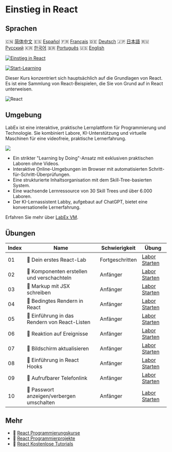 # Einstieg in React

## Sprachen

🇨🇳 [简体中文](README_zh.md) 🇪🇸 [Español](README_es.md) 🇫🇷 [Français](README_fr.md) 🇩🇪 [Deutsch](README_de.md) 🇯🇵 [日本語](README_ja.md) 🇷🇺 [Русский](README_ru.md) 🇰🇷 [한국어](README_ko.md) 🇧🇷 [Português](README_pt.md) 🇺🇸 [English](README.md) 

[![Einstieg in React](https://cover-creator.labex.io/quick-start-with-react.png?lang=de)](https://labex.io/de/courses/quick-start-with-react)

[![Start-Learning](https://img.shields.io/badge/Start-Learning-whitesmoke?style=for-the-badge)](https://labex.io/de/courses/quick-start-with-react)

Dieser Kurs konzentriert sich hauptsächlich auf die Grundlagen von React. Es ist eine Sammlung von React-Beispielen, die Sie von Grund auf in React unterweisen.

![React](https://img.shields.io/badge/React-whitesmoke?style=for-the-badge&logo=react)


## Umgebung

LabEx ist eine interaktive, praktische Lernplattform für Programmierung und Technologie. Sie kombiniert Labore, KI-Unterstützung und virtuelle Maschinen für eine videofreie, praktische Lernerfahrung.

![](https://tutorial-screenshot.getvm.io/images/vm-1725247253.png)

- Ein strikter "Learning by Doing"-Ansatz mit exklusiven praktischen Laboren ohne Videos.
- Interaktive Online-Umgebungen im Browser mit automatisierten Schritt-für-Schritt-Überprüfungen.
- Eine strukturierte Inhaltsorganisation mit dem Skill-Tree-basierten System.
- Eine wachsende Lernressource von 30 Skill Trees und über 6.000 Laboren.
- Der KI-Lernassistent Labby, aufgebaut auf ChatGPT, bietet eine konversationelle Lernerfahrung.

Erfahren Sie mehr über [LabEx VM](https://support.labex.io/using-labex/virtual-machine).

## Übungen

|   Index | Name                                          | Schwierigkeit   | Übung                                                                                                                     |
|---------|-----------------------------------------------|-----------------|---------------------------------------------------------------------------------------------------------------------------|
|      01 | 📖 Dein erstes React-Lab                      | Fortgeschritten | <a target='_blank' href='https://labex.io/de/tutorials/react-your-first-react-lab-92968'>Labor Starten</a>                |
|      02 | 📖 Komponenten erstellen und verschachteln    | Anfänger        | <a target='_blank' href='https://labex.io/de/tutorials/react-creating-and-nesting-components-100371'>Labor Starten</a>    |
|      03 | 📖 Markup mit JSX schreiben                   | Anfänger        | <a target='_blank' href='https://labex.io/de/tutorials/react-writing-markup-with-jsx-100376'>Labor Starten</a>            |
|      04 | 📖 Bedingtes Rendern in React                 | Anfänger        | <a target='_blank' href='https://labex.io/de/tutorials/react-conditional-rendering-in-react-100370'>Labor Starten</a>     |
|      05 | 📖 Einführung in das Rendern von React-Listen | Anfänger        | <a target='_blank' href='https://labex.io/de/tutorials/react-rendering-react-lists-introduction-100372'>Labor Starten</a> |
|      06 | 📖 Reaktion auf Ereignisse                    | Anfänger        | <a target='_blank' href='https://labex.io/de/tutorials/react-responding-to-events-100373'>Labor Starten</a>               |
|      07 | 📖 Bildschirm aktualisieren                   | Anfänger        | <a target='_blank' href='https://labex.io/de/tutorials/react-updating-the-screen-100374'>Labor Starten</a>                |
|      08 | 📖 Einführung in React Hooks                  | Anfänger        | <a target='_blank' href='https://labex.io/de/tutorials/react-react-hooks-introduction-100375'>Labor Starten</a>           |
|      09 | 📖 Aufrufbarer Telefonlink                    | Anfänger        | <a target='_blank' href='https://labex.io/de/tutorials/react-callable-telephone-link-38342'>Labor Starten</a>             |
|      10 | 📖 Passwort anzeigen/verbergen umschalten     | Anfänger        | <a target='_blank' href='https://labex.io/de/tutorials/react-show-hide-password-toggle-38358'>Labor Starten</a>           |

## Mehr

- 🔗 [React Programmierungskurse](https://github.com/labex-labs/awesome-programming-courses)
- 🔗 [React Programmierprojekte](https://github.com/labex-labs/awesome-programming-projects)
- 🔗 [React Kostenlose Tutorials](https://github.com/labex-labs/react-free-tutorials)

